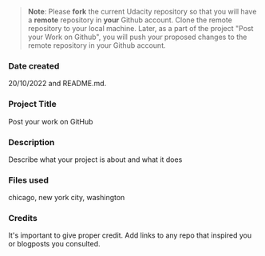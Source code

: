 >**Note**: Please **fork** the current Udacity repository so that you will have a **remote** repository in **your** Github account. Clone the remote repository to your local machine. Later, as a part of the project "Post your Work on Github", you will push your proposed changes to the remote repository in your Github account.

### Date created
20/10/2022 and README.md.

### Project Title
Post your work on GitHub

### Description
Describe what your project is about and what it does

### Files used
chicago, new york city, washington

### Credits
It's important to give proper credit. Add links to any repo that inspired you or blogposts you consulted.

